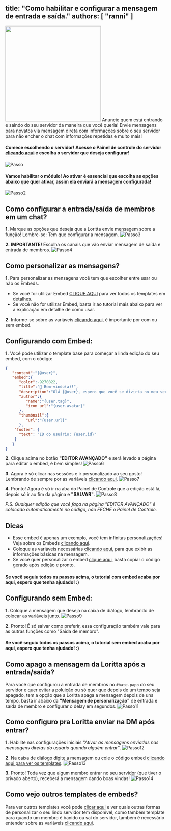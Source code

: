 title: "Como habilitar e configurar a mensagem de entrada e saída."
authors: [ "ranni" ]
---
<img src="https://cdn.discordapp.com/attachments/397295975175028736/799989411063398400/loritta_welcomer.png" style="text-align: center;" height="300" />
Anuncie quem está entrando e saindo do seu servidor da maneira que você queria! Envie mensagens para novatos via mensagem direta com informações sobre o seu servidor para 
não encher o chat com informações repetidas e muito mais!

#### Comece escolhendo o servidor! Acesse o Painel de controle do servidor [clicando aqui](/dashboard) e escolha o servidor que deseja configurar!
![Passo](https://cdn.discordapp.com/attachments/397295975175028736/800008433692180520/Sem_Titulo-3.png)

#### Vamos habilitar o módulo! Ao ativar é essencial que escolha as opções abaixo que quer ativar, assim ela enviará a mensagem configurada!
![Passo2](https://cdn.discordapp.com/attachments/397295975175028736/800004766813257758/Sem_Titulo-3.png)


## Como configurar a entrada/saída de membros em um chat?
**1.** Marque as opções que deseja que a Loritta envie mensagem sobre a função! Lembre-se: Tem que configurar a mensagem.
![Passo3](https://cdn.discordapp.com/attachments/397295975175028736/800009208711086100/Sem_Titulo-3.png)

**2.** **IMPORTANTE!** Escolha os canais que vão enviar mensagem de saída e entrada de membros.
![Passo4](https://cdn.discordapp.com/attachments/397295975175028736/800004115555155988/Sem_Titulo-3.png)


## Como personalizar as mensagens?
**1.** Para personalizar as mensagens você tem que escolher entre usar ou não os Embeds.
* Se você for utilizar Embed [CLIQUE AQUI](/extras/faq-loritta/embeds) para ver todos os templates em detalhes.
* Se você não for utilizar Embed, basta ir ao tutorial mais abaixo para ver a explicação em detalhe de como usar.

**2.** Informe-se sobre as variáveis [clicando aqui](/extras/faq-loritta/placeholders), é importante por com ou sem embed.

## Configurando com Embed:
**1.** Você pode utilizar o template base para começar a linda edição do seu embed, com o código:
```json
{
   "content":"{@user}",
   "embed":{
      "color":-9270822,
      "title":"👋 Bem-vindo(a)!",
      "description":"Olá {@user}, espero que você se divirta no meu servidor! <:loritta:331179879582269451>",
      "author":{
         "name":"{user.tag}",
         "icon_url":"{user.avatar}"
      },
      "thumbnail":{
         "url":"{user.url}"
      },
    "footer": {
      "text": "ID do usuário: {user.id}"
    }
   }
}
```
**2.** Clique acima no botão **"EDITOR AVANÇADO"** e será levado a página para editar o embed, é bem simples!
![Passo6](https://cdn.discordapp.com/attachments/397295975175028736/799997345911537686/Sem_Titulo-3.png)

**3.** Agora é só clicar nas sessões e ir personalizado ao seu gosto! Lembrando de sempre por as variáveis [clicando aqui](/extras/faq-loritta/placeholders).
![Passo7](https://cdn.discordapp.com/attachments/397295975175028736/800021170673942578/Sem_Titulo-3.png)

**4.** Pronto! Agora é só ir na aba do Painel de Controle que a edição está lá, depois só ir ao fim da página e **"SALVAR"**.
![Passo8](https://cdn.discordapp.com/attachments/397295975175028736/800000482114011186/Sem_Titulo-3.png)

*P.S. Qualquer edição que você faça na página "EDITOR AVANÇADO" é colocado automaticamente no código, não FECHE o Painel de Controle.*

## Dicas
* Esse embed é apenas um exemplo, você tem infinitas personalizações! Veja sobre os Embeds [clicando aqui](/extras/faq-loritta/embeds).
* Coloque as variáveis necessárias [clicando aqui](/extras/faq-loritta/placeholders), para que exibir as informações básicas na mensagem.
* Se você quer personalizar o embed [clique aqui](https://embeds.loritta.website), basta copiar o código gerado após edição e pronto.

#### Se você seguiu todos os passos acima, o tutorial com embed acaba por aqui, espero que tenha ajudado! :)

## Configurando sem Embed:
**1.** Coloque a mensagem que deseja na caixa de diálogo, lembrando de colocar as [variáveis](/extras/faq-loritta/placeholders) junto.
![Passo9](https://cdn.discordapp.com/attachments/397295975175028736/800012222793252874/Sem_Titulo-3.png)

**2.** Pronto! É só salvar como preferir, essa configuração também vale para as outras funções como "Saída de membro".

#### Se você seguiu todos os passos acima, o tutorial sem embed acaba por aqui, espero que tenha ajudado! :)

## Como apago a mensagem da Loritta após a entrada/saída?
Para você que configurou a entrada de membros no `#bate-papo` do seu servidor e quer evitar a poluição ou só quer que depois de um tempo seja apagado, tem a opção que a Loritta
apaga a mensagem depois de uns tempo, basta ir abaixo da **"Mensagem de personalização"** de entrada e saída de membro e configurar o delay em segundos.
![Passo11](https://cdn.discordapp.com/attachments/397295975175028736/800016967783153684/Sem_Titulo-3.png)

## Como configuro pra Loritta enviar na DM após entrar?
**1.** Habilite nas configurações iniciais  *"Ativar as mensagens enviadas nas mensagens diretas do usuário quando alguém entrar"*.
![Passo12](https://cdn.discordapp.com/attachments/397295975175028736/800018245083332648/Sem_Titulo-3.png)

**2.** Na caixa de diálogo digite a mensagem ou cole o código embed [clicando aqui para ver os templates](/extras/faq-loritta/embeds).
![Passo13](https://cdn.discordapp.com/attachments/397295975175028736/800019347552337961/Sem_Titulo-3.png)

**3.** Pronto! Toda vez que algum membro entrar no seu servidor (que tiver o privado aberto), receberá a mensagem dando boas vindas!
![Passo14](https://cdn.discordapp.com/attachments/397295975175028736/800020159996887100/Sem_Titulo-3.png)

## Como vejo outros templates de embeds?
Para ver outros templates você pode [clicar aqui](/extras/faq-loritta/embeds) e ver quais outras formas de personalizar o seu lindo servidor tem disponível, como também
template para quando um membro é banido ou saí do servidor, também é necessário entender sobre as variáveis [clicando aqui](/extras/faq-loritta/placeholders).


